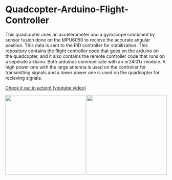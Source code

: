 # Quadcopter-Arduino-Flight-Controller

This quadcopter uses an accelerometer and a gyroscope combined by sensor fusion done on the MPU6050 to recieve the accurate angular position. This data is sent to the PID controller for stabilization. This repository contains the flight controller code that goes on the arduino on the quadcopter, and it also contains the remote controller code that runs on a seperate arduino. Both arduinos communicate with an nr24l01+ module. A high power one with the large antenna is used on the controller for transmitting signals and a lower power one is used on the quadcopter for recieving signals. 

[Check it out in action! [youtube video]](https://youtu.be/JmUGWP2XuXM?t=20)

<img src="https://github.com/egordon9dev/Arduino-Quadcopter-Project/blob/master/controller.jpg" width=250 />

<img src="https://github.com/egordon9dev/Arduino-Quadcopter-Project/blob/master/quadcopter.jpg" width=250 />
